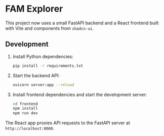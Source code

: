 # FAM Explorer

This project now uses a small FastAPI backend and a React frontend built with Vite and components from `shadcn-ui`.

## Development

1. Install Python dependencies:
   ```bash
   pip install -r requirements.txt
   ```
2. Start the backend API:
   ```bash
   uvicorn server:app --reload
   ```
3. Install frontend dependencies and start the development server:
   ```bash
   cd frontend
   npm install
   npm run dev
   ```

The React app proxies API requests to the FastAPI server at `http://localhost:8000`.
